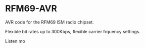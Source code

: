# RFM69-AVR
AVR code for the RFM69 ISM radio chipset.

Flexible bit rates up to 300Kbps, flexible carrier frquency settings.

Listen mo
